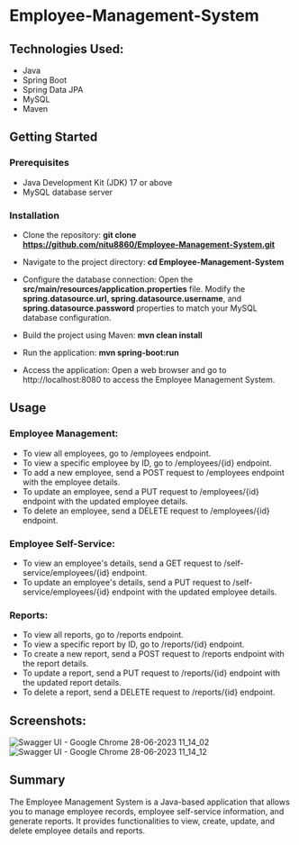 # Employee-Management-System
## Technologies Used:
- Java
- Spring Boot
- Spring Data JPA
- MySQL
- Maven

## Getting Started
### Prerequisites
- Java Development Kit (JDK) 17 or above
- MySQL database server

### Installation
- Clone the repository:
**git clone https://github.com/nitu8860/Employee-Management-System.git**

- Navigate to the project directory:
**cd Employee-Management-System**

- Configure the database connection:
Open the **src/main/resources/application.properties** file.
Modify the **spring.datasource.url, spring.datasource.username**, and **spring.datasource.password** properties to match your MySQL database configuration.

- Build the project using Maven:
**mvn clean install**

- Run the application:
**mvn spring-boot:run**
  
- Access the application:
Open a web browser and go to http://localhost:8080 to access the Employee Management System.

## Usage
### Employee Management:
- To view all employees, go to /employees endpoint.
- To view a specific employee by ID, go to /employees/{id} endpoint.
- To add a new employee, send a POST request to /employees endpoint with the employee details.
- To update an employee, send a PUT request to /employees/{id} endpoint with the updated employee details.
- To delete an employee, send a DELETE request to /employees/{id} endpoint.

### Employee Self-Service:
- To view an employee's details, send a GET request to /self-service/employees/{id} endpoint.
- To update an employee's details, send a PUT request to /self-service/employees/{id} endpoint with the updated employee details.

### Reports:
- To view all reports, go to /reports endpoint.
- To view a specific report by ID, go to /reports/{id} endpoint.
- To create a new report, send a POST request to /reports endpoint with the report details.
- To update a report, send a PUT request to /reports/{id} endpoint with the updated report details.
- To delete a report, send a DELETE request to /reports/{id} endpoint.

## Screenshots:
![Swagger UI - Google Chrome 28-06-2023 11_14_02](https://github.com/nitu8860/Employee-Management-System/assets/112774001/4693759c-2aba-4ca2-be0c-1fa83953d10c)
![Swagger UI - Google Chrome 28-06-2023 11_14_12](https://github.com/nitu8860/Employee-Management-System/assets/112774001/221bde3c-bab5-4fb8-a367-332f09b646fc)



## Summary
The Employee Management System is a Java-based application that allows you to manage employee records, employee self-service information, and generate reports. It provides functionalities to view, create, update, and delete employee details and reports.

